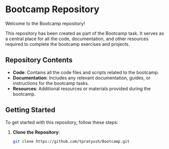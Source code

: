 # Bootcamp Repository

Welcome to the Bootcamp repository!

This repository has been created as part of the Bootcamp task. It serves as a central place for all the code, documentation, and other resources required to complete the bootcamp exercises and projects.

## Repository Contents

- **Code**: Contains all the code files and scripts related to the bootcamp.
- **Documentation**: Includes any relevant documentation, guides, or instructions for the bootcamp tasks.
- **Resources**: Additional resources or materials provided during the bootcamp.

## Getting Started

To get started with this repository, follow these steps:

1. **Clone the Repository**:
   ```bash
   git clone https://github.com/tpratyush/Bootcamp.git
